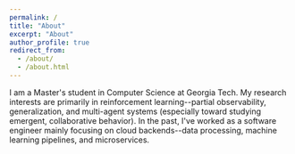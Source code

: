 ```yaml
---
permalink: /
title: "About"
excerpt: "About"
author_profile: true
redirect_from: 
  - /about/
  - /about.html
---
```


I am a Master's student in Computer Science at Georgia Tech. My research interests are primarily in reinforcement learning--partial observability, generalization, and multi-agent systems (especially toward studying emergent, collaborative behavior). In the past, I've worked as a software engineer mainly focusing on cloud backends--data processing, machine learning pipelines, and microservices.